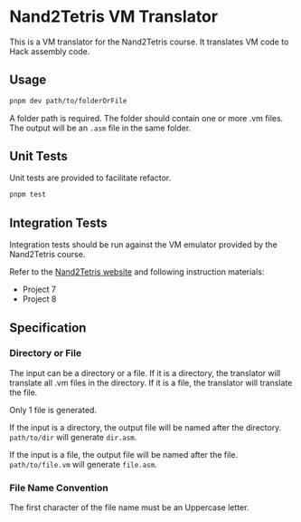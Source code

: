 # Nand2Tetris VM Translator

This is a VM translator for the Nand2Tetris course. It translates VM code to Hack assembly code.

## Usage

```bash
pnpm dev path/to/folderOrFile
```

A folder path is required. The folder should contain one or more .vm files. The output will be an `.asm` file in the same folder.

## Unit Tests

Unit tests are provided to facilitate refactor.

```bash
pnpm test
```

## Integration Tests

Integration tests should be run against the VM emulator provided by the Nand2Tetris course.

Refer to the [Nand2Tetris website](https://www.nand2tetris.org/software) and following instruction materials:

- Project 7
- Project 8

## Specification

### Directory or File

The input can be a directory or a file. If it is a directory, the translator will translate all .vm files in the directory. If it is a file, the translator will translate the file.

Only 1 file is generated.

If the input is a directory, the output file will be named after the directory. `path/to/dir` will generate `dir.asm`.

If the input is a file, the output file will be named after the file. `path/to/file.vm` will generate `file.asm`.

### File Name Convention

The first character of the file name must be an Uppercase letter.
